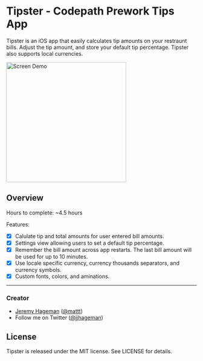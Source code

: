 # Tipster - Codepath Prework Tips App

Tipster is an iOS app that easily calculates tip amounts on your restraunt bills. Adjust the tip amount, and store your default tip percentage. Tipster also supports local currencies.

<img src="https://www.dropbox.com/s/d5jsnr8l61xvmoe/tipster_walkthrough.gif?dl=0"  alt="Screen Demo" width="317" />

## Overview

Hours to complete: ~4.5 hours

Features: 

- [x] Calulate tip and total amounts for user entered bill amounts.
- [x] Settings view allowing users to set a default tip percentage.
- [x] Remember the bill amount across app restarts. The last bill amount will be used for up to 10 minutes.
- [x] Use locale specific currency, currency thousands separators, and currency symbols.
- [x] Custom fonts, colors, and aminations.

* * *

### Creator

- [Jeremy Hageman](http://github.com/jjhageman) ([@mattt](https://twitter.com/mattt))
- Follow me on Twitter ([@jjhageman](https://twitter.com/jjhageman))

## License

Tipster is released under the MIT license. See LICENSE for details.

